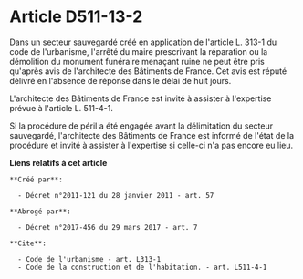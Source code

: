 # Article D511-13-2

Dans un secteur sauvegardé créé en application de l'article L. 313-1 du code de l'urbanisme, l'arrêté du maire prescrivant la
réparation ou la démolition du monument funéraire menaçant ruine ne peut être pris qu'après avis de l'architecte des
Bâtiments de France. Cet avis est réputé délivré en l'absence de réponse dans le délai de huit jours.

L'architecte des Bâtiments de France est invité à assister à l'expertise prévue à l'article L. 511-4-1. 

Si la procédure de péril a été engagée avant la délimitation du secteur sauvegardé, l'architecte des Bâtiments de France est
informé de l'état de la procédure et invité à assister à l'expertise si celle-ci n'a pas encore eu lieu.

**Liens relatifs à cet article**

	**Créé par**:

	  - Décret n°2011-121 du 28 janvier 2011 - art. 57

	**Abrogé par**:

	  - Décret n°2017-456 du 29 mars 2017 - art. 7

	**Cite**:

	  - Code de l'urbanisme - art. L313-1
	  - Code de la construction et de l'habitation. - art. L511-4-1

